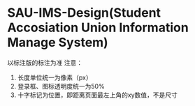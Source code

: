 # SAU-IMS-Design(Student Accosiation Union Information Manage System)
以标注版的标注为准
注意：
1. 长度单位统一为像素（px）
2. 登录框、图标透明度统一为50%
3. 十字标记为位置，即距离页面最左上角的xy数值，不是尺寸
